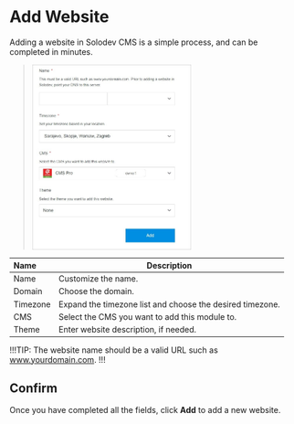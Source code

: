 # Add Website

Adding a website in Solodev CMS is a simple process, and can be completed in minutes.

><img src="../../../images/websites-add7.jpg" alt="websites-add7" style="width: 60%; display: block"></a>

**Name** | **Description** 
:--- | ---
Name | Customize the name.
Domain | Choose the domain.
Timezone | Expand the timezone list and choose the desired timezone.
CMS | Select the CMS you want to add this module to.
Theme | Enter website description, if needed.

!!!TIP:
The website name should be a valid URL such as www.yourdomain.com. 
!!!

## Confirm

Once you have completed all the fields, click **Add** to add a new website.